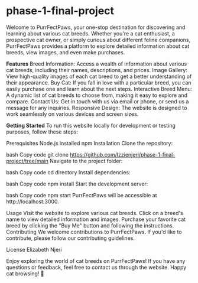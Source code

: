 # phase-1-final-project
 
 Welcome to PurrFectPaws, your one-stop destination for discovering and learning about various cat breeds. Whether you're a cat enthusiast, a prospective cat owner, or simply curious about different feline companions, PurrFectPaws provides a platform to explore detailed information about cat breeds, view images, and even make purchases.


**Features**
Breed Information: Access a wealth of information about various cat breeds, including their names, descriptions, and prices.
Image Gallery: View high-quality images of each cat breed to get a better understanding of their appearance.
Buy Cat: If you fall in love with a particular breed, you can easily purchase one and learn about the next steps.
Interactive Breed Menu: A dynamic list of cat breeds to choose from, making it easy to explore and compare.
Contact Us: Get in touch with us via email or phone, or send us a message for any inquiries.
Responsive Design: The website is designed to work seamlessly on various devices and screen sizes.


**Getting Started**
To run this website locally for development or testing purposes, follow these steps:

Prerequisites
Node.js installed
npm 
Installation
Clone the repository:

bash
Copy code
git clone https://github.com/Izzienjeri/phase-1-final-project/tree/main
Navigate to the project folder:

bash
Copy code
cd directory
Install dependencies:

bash
Copy code
npm install
Start the development server:

bash
Copy code
npm start
PurrFectPaws will be accessible at http://localhost:3000.

Usage
Visit the website to explore various cat breeds.
Click on a breed's name to view detailed information and images.
Purchase your favorite cat breed by clicking the "Buy Me" button and following the instructions.
Contributing
We welcome contributions to PurrFectPaws. If you'd like to contribute, please follow our contributing guidelines.

License
Elizabeth Njeri

Enjoy exploring the world of cat breeds on PurrFectPaws! If you have any questions or feedback, feel free to contact us through the website. Happy cat browsing! 🐾